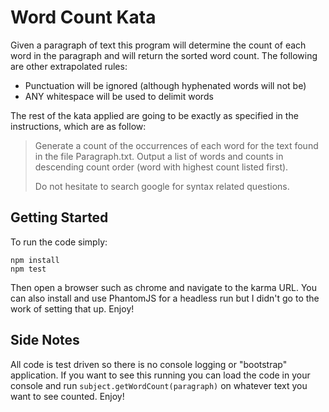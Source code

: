 # Word Count Kata

Given a paragraph of text this program will determine the count of each word in the paragraph and will return the sorted word count. The following are other extrapolated rules:

* Punctuation will be ignored (although hyphenated words will not be)
* ANY whitespace will be used to delimit words

The rest of the kata applied are going to be exactly as specified in the instructions, which are as follow:

> Generate a count of the occurrences of each word for the text found in the file Paragraph.txt. Output a list of words and counts in descending count order (word with highest count listed first).
>
> Do not hesitate to search google for syntax related questions.

## Getting Started

To run the code simply:

    npm install
    npm test

Then open a browser such as chrome and navigate to the karma URL. You can also install and use PhantomJS for a headless run but I didn't go to the work of setting that up. Enjoy!

## Side Notes

All code is test driven so there is no console logging or "bootstrap" application. If you want to see this running you can load the code in your console and run `subject.getWordCount(paragraph)` on whatever text you want to see counted. Enjoy!
